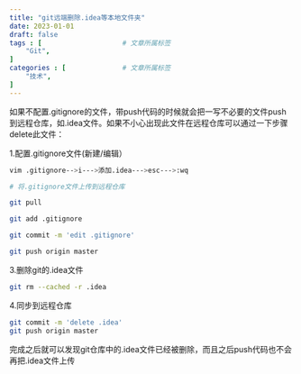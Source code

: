 ```yaml
---
title: "git远端删除.idea等本地文件夹"
date: 2023-01-01
draft: false
tags : [                    # 文章所属标签
    "Git",
]
categories : [              # 文章所属标签
    "技术",
]
---
```


如果不配置.gitignore的文件，带push代码的时候就会把一写不必要的文件push到远程仓库，如.idea文件。如果不小心出现此文件在远程仓库可以通过一下步骤delete此文件：

1.配置.gitignore文件(新建/编辑）

```bash
vim .gitignore-->i--->添加.idea--->esc--->:wq

# 将.gitignore文件上传到远程仓库

git pull

git add .gitignore

git commit -m 'edit .gitignore'

git push origin master
```

3.删除git的.idea文件

```bash
git rm --cached -r .idea
```

4.同步到远程仓库

```bash
git commit -m 'delete .idea'
git push origin master
```

完成之后就可以发现git仓库中的.idea文件已经被删除，而且之后push代码也不会再把.idea文件上传